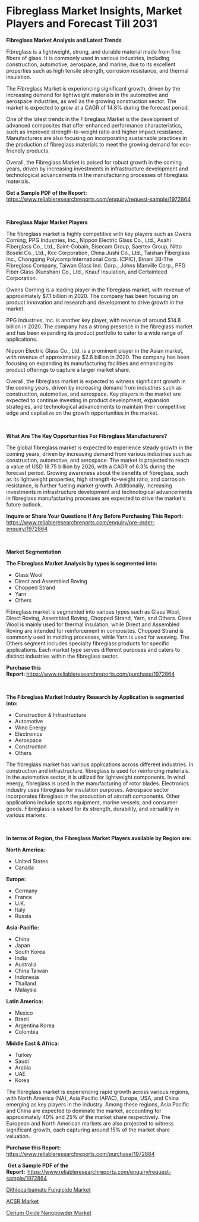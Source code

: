 <p><h1>Fibreglass Market Insights, Market Players and Forecast Till 2031</h1></p><p><strong>Fibreglass Market Analysis and Latest Trends</strong></p>
<p><p>Fibreglass is a lightweight, strong, and durable material made from fine fibers of glass. It is commonly used in various industries, including construction, automotive, aerospace, and marine, due to its excellent properties such as high tensile strength, corrosion resistance, and thermal insulation.</p><p>The Fibreglass Market is experiencing significant growth, driven by the increasing demand for lightweight materials in the automotive and aerospace industries, as well as the growing construction sector. The market is expected to grow at a CAGR of 14.8% during the forecast period.</p><p>One of the latest trends in the Fibreglass Market is the development of advanced composites that offer enhanced performance characteristics, such as improved strength-to-weight ratio and higher impact resistance. Manufacturers are also focusing on incorporating sustainable practices in the production of fibreglass materials to meet the growing demand for eco-friendly products.</p><p>Overall, the Fibreglass Market is poised for robust growth in the coming years, driven by increasing investments in infrastructure development and technological advancements in the manufacturing processes of fibreglass materials.</p></p>
<p><strong>Get a Sample PDF of the Report:&nbsp;</strong> <a href="https://www.reliableresearchreports.com/enquiry/request-sample/1972864">https://www.reliableresearchreports.com/enquiry/request-sample/1972864</a></p>
<p>&nbsp;</p>
<p><strong>Fibreglass Major Market Players</strong></p>
<p><p>The fibreglass market is highly competitive with key players such as Owens Corning, PPG Industries, Inc., Nippon Electric Glass Co., Ltd., Asahi Fiberglass Co., Ltd., Saint-Gobain, Sisecam Group, Saertex Group, Nitto Boseki Co., Ltd., Kcc Corporation, China Jushi Co., Ltd., Taishan Fiberglass Inc., Chongqing Polycomp International Corp. (CPIC), Binani 3B-The Fibreglass Company, Taiwan Glass Ind. Corp., Johns Manville Corp., PFG Fiber Glass (Kunshan) Co., Ltd., Knauf Insulation, and Certainteed Corporation.</p><p>Owens Corning is a leading player in the fibreglass market, with revenue of approximately $7.1 billion in 2020. The company has been focusing on product innovation and research and development to drive growth in the market.</p><p>PPG Industries, Inc. is another key player, with revenue of around $14.8 billion in 2020. The company has a strong presence in the fibreglass market and has been expanding its product portfolio to cater to a wide range of applications.</p><p>Nippon Electric Glass Co., Ltd. is a prominent player in the Asian market, with revenue of approximately $2.6 billion in 2020. The company has been focusing on expanding its manufacturing facilities and enhancing its product offerings to capture a larger market share.</p><p>Overall, the fibreglass market is expected to witness significant growth in the coming years, driven by increasing demand from industries such as construction, automotive, and aerospace. Key players in the market are expected to continue investing in product development, expansion strategies, and technological advancements to maintain their competitive edge and capitalize on the growth opportunities in the market.</p></p>
<p>&nbsp;</p>
<p><strong>What Are The Key Opportunities For Fibreglass Manufacturers?</strong></p>
<p><p>The global fibreglass market is expected to experience steady growth in the coming years, driven by increasing demand from various industries such as construction, automotive, and aerospace. The market is projected to reach a value of USD 18.75 billion by 2026, with a CAGR of 6.3% during the forecast period. Growing awareness about the benefits of fibreglass, such as its lightweight properties, high strength-to-weight ratio, and corrosion resistance, is further fueling market growth. Additionally, increasing investments in infrastructure development and technological advancements in fibreglass manufacturing processes are expected to drive the market's future outlook.</p></p>
<p><strong>Inquire or Share Your Questions If Any Before Purchasing This Report:</strong> <a href="https://www.reliableresearchreports.com/enquiry/pre-order-enquiry/1972864">https://www.reliableresearchreports.com/enquiry/pre-order-enquiry/1972864</a></p>
<p>&nbsp;</p>
<p><strong>Market Segmentation</strong></p>
<p><strong>The Fibreglass Market Analysis by types is segmented into:</strong></p>
<p><ul><li>Glass Wool</li><li>Direct and Assembled Roving</li><li>Chopped Strand</li><li>Yarn</li><li>Others</li></ul></p>
<p><p>Fibreglass market is segmented into various types such as Glass Wool, Direct Roving, Assembled Roving, Chopped Strand, Yarn, and Others. Glass Wool is mainly used for thermal insulation, while Direct and Assembled Roving are intended for reinforcement in composites. Chopped Strand is commonly used in molding processes, while Yarn is used for weaving. The Others segment includes specialty fibreglass products for specific applications. Each market type serves different purposes and caters to distinct industries within the fibreglass sector.</p></p>
<p><strong>Purchase this Report:&nbsp;</strong><a href="https://www.reliableresearchreports.com/purchase/1972864">https://www.reliableresearchreports.com/purchase/1972864</a></p>
<p>&nbsp;</p>
<p><strong>The Fibreglass Market Industry Research by Application is segmented into:</strong></p>
<p><ul><li>Construction & Infrastructure</li><li>Automotive</li><li>Wind Energy</li><li>Electronics</li><li>Aerospace</li><li>Construction</li><li>Others</li></ul></p>
<p><p>The fibreglass market has various applications across different industries. In construction and infrastructure, fibreglass is used for reinforcing materials. In the automotive sector, it is utilized for lightweight components. In wind energy, fibreglass is used in the manufacturing of rotor blades. Electronics industry uses fibreglass for insulation purposes. Aerospace sector incorporates fibreglass in the production of aircraft components. Other applications include sports equipment, marine vessels, and consumer goods. Fibreglass is valued for its strength, durability, and versatility in various markets.</p></p>
<p>&nbsp;</p>
<p><strong>In terms of Region, the Fibreglass Market Players available by Region are:</strong></p>
<p>
    <p> <strong> North America: </strong>
        <ul>
            <li>United States</li>
            <li>Canada</li>
        </ul>
        </p> 
    <p> <strong> Europe: </strong>
        <ul>
            <li>Germany</li>
            <li>France</li>
            <li>U.K.</li>
            <li>Italy</li>
            <li>Russia</li>
        </ul>
        </p> 
    <p> <strong> Asia-Pacific: </strong>
        <ul>
            <li>China</li>
            <li>Japan</li>
            <li>South Korea</li>
            <li>India</li>
            <li>Australia</li>
            <li>China Taiwan</li>
            <li>Indonesia</li>
            <li>Thailand</li>
            <li>Malaysia</li>
        </ul>
        </p> 
    <p> <strong> Latin America: </strong>
        <ul>
            <li>Mexico</li>
            <li>Brazil</li>
            <li>Argentina Korea</li>
            <li>Colombia</li>
        </ul>
        </p> 
    <p> <strong> Middle East & Africa: </strong>
        <ul>
            <li>Turkey</li>
            <li>Saudi</li>
            <li>Arabia</li>
            <li>UAE</li>
            <li>Korea</li>
        </ul>
    </p>
    </p>
<p><p>The fibreglass market is experiencing rapid growth across various regions, with North America (NA), Asia Pacific (APAC), Europe, USA, and China emerging as key players in the industry. Among these regions, Asia Pacific and China are expected to dominate the market, accounting for approximately 40% and 25% of the market share respectively. The European and North American markets are also projected to witness significant growth, each capturing around 15% of the market share valuation.</p></p>
<p><strong>Purchase this Report: </strong><a href="https://www.reliableresearchreports.com/purchase/1972864">https://www.reliableresearchreports.com/purchase/1972864</a></p>
<p>&nbsp;<strong>Get a Sample PDF of the Report:&nbsp;&nbsp;</strong><a href="https://www.reliableresearchreports.com/enquiry/request-sample/1972864">https://www.reliableresearchreports.com/enquiry/request-sample/1972864</a></p>
<p><strong></strong></p>
<p><p><a href="https://github.com/redneck06/Market-Research-Report-List-2/blob/main/dithiocarbamate-fungicide-market.md">Dithiocarbamate Fungicide Market</a></p><p><a href="https://github.com/nicoletavirag/Market-Research-Report-List-2/blob/main/acsr-market.md">ACSR Market</a></p><p><a href="https://github.com/peachesmcdowel1/Market-Research-Report-List-1/blob/main/cerium-oxide-nanopowder-market.md">Cerium Oxide Nanopowder Market</a></p></p>
